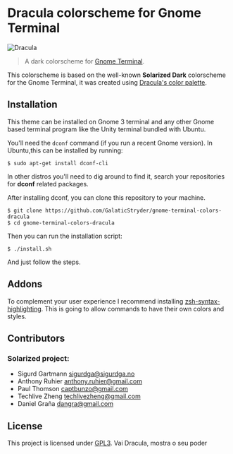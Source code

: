 Dracula colorscheme for Gnome Terminal
========================================

![Dracula](https://cloud.githubusercontent.com/assets/398893/3528156/4d3d53a8-078c-11e4-8518-820d61886e7a.gif)

> A dark colorscheme for [Gnome Terminal](https://github.com/GNOME/gnome-terminal).

This colorscheme is based on the well-known __Solarized Dark__ colorscheme for the Gnome Terminal, it was created using [Dracula's color palette](https://github.com/zenorocha/dracula-theme#color-palette).

Installation
----------------------

This theme can be installed on Gnome 3 terminal and any other Gnome based terminal program like the Unity terminal bundled with Ubuntu.

You'll need the `dconf` command (if you run a recent Gnome version). In Ubuntu,this can be installed by running:

    $ sudo apt-get install dconf-cli

In other distros you'll need to dig around to find it, search your repositories for __dconf__ related packages.

After installing dconf, you can clone this repository to your machine.

    $ git clone https://github.com/GalaticStryder/gnome-terminal-colors-dracula
    $ cd gnome-terminal-colors-dracula

Then you can run the installation script:

    $ ./install.sh

And just follow the steps.

Addons
----------------------

To complement your user experience I recommend installing [zsh-syntax-highlighting](https://github.com/zsh-users/zsh-syntax-highlighting/blob/master/INSTALL.md). This is going to allow commands to have their own colors and styles.

Contributors
----------------------

### Solarized project:

* Sigurd Gartmann <sigurdga@sigurdga.no>
* Anthony Ruhier <anthony.ruhier@gmail.com>
* Paul Thomson <captbunzo@gmail.com>
* Techlive Zheng <techlivezheng@gmail.com>
* Daniel Graña <dangra@gmail.com>

License
----------------------

This project is licensed under [GPL3](gpl-3.0.md).
Vai Dracula, mostra o seu poder
